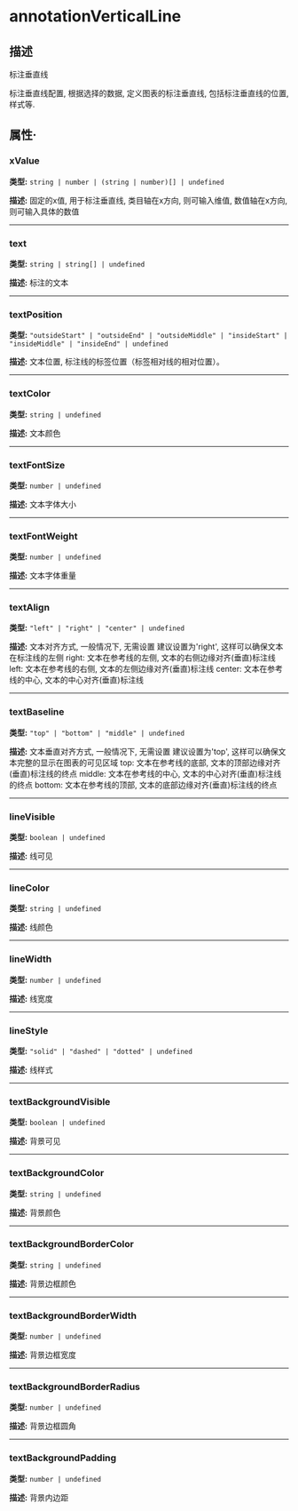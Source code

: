 # annotationVerticalLine
## 描述
标注垂直线

标注垂直线配置, 根据选择的数据, 定义图表的标注垂直线, 包括标注垂直线的位置, 样式等.


## 属性·

### xValue

**类型:** `string | number | (string | number)[] | undefined`

**描述:**
固定的x值, 用于标注垂直线, 类目轴在x方向, 则可输入维值, 数值轴在x方向, 则可输入具体的数值

---

### text

**类型:** `string | string[] | undefined`

**描述:**
标注的文本

---

### textPosition

**类型:** `"outsideStart" | "outsideEnd" | "outsideMiddle" | "insideStart" | "insideMiddle" | "insideEnd" | undefined`

**描述:**
文本位置, 标注线的标签位置（标签相对线的相对位置）。

---

### textColor

**类型:** `string | undefined`

**描述:**
文本颜色

---

### textFontSize

**类型:** `number | undefined`

**描述:**
文本字体大小

---

### textFontWeight

**类型:** `number | undefined`

**描述:**
文本字体重量

---

### textAlign

**类型:** `"left" | "right" | "center" | undefined`

**描述:**
文本对齐方式, 一般情况下, 无需设置
建议设置为'right', 这样可以确保文本在标注线的左侧
right: 文本在参考线的左侧, 文本的右侧边缘对齐(垂直)标注线
left: 文本在参考线的右侧, 文本的左侧边缘对齐(垂直)标注线
center: 文本在参考线的中心, 文本的中心对齐(垂直)标注线

---

### textBaseline

**类型:** `"top" | "bottom" | "middle" | undefined`

**描述:**
文本垂直对齐方式, 一般情况下, 无需设置
建议设置为'top', 这样可以确保文本完整的显示在图表的可见区域
top: 文本在参考线的底部, 文本的顶部边缘对齐(垂直)标注线的终点
middle: 文本在参考线的中心, 文本的中心对齐(垂直)标注线的终点
bottom: 文本在参考线的顶部, 文本的底部边缘对齐(垂直)标注线的终点

---

### lineVisible

**类型:** `boolean | undefined`

**描述:**
线可见

---

### lineColor

**类型:** `string | undefined`

**描述:**
线颜色

---

### lineWidth

**类型:** `number | undefined`

**描述:**
线宽度

---

### lineStyle

**类型:** `"solid" | "dashed" | "dotted" | undefined`

**描述:**
线样式

---

### textBackgroundVisible

**类型:** `boolean | undefined`

**描述:**
背景可见

---

### textBackgroundColor

**类型:** `string | undefined`

**描述:**
背景颜色

---

### textBackgroundBorderColor

**类型:** `string | undefined`

**描述:**
背景边框颜色

---

### textBackgroundBorderWidth

**类型:** `number | undefined`

**描述:**
背景边框宽度

---

### textBackgroundBorderRadius

**类型:** `number | undefined`

**描述:**
背景边框圆角

---

### textBackgroundPadding

**类型:** `number | undefined`

**描述:**
背景内边距